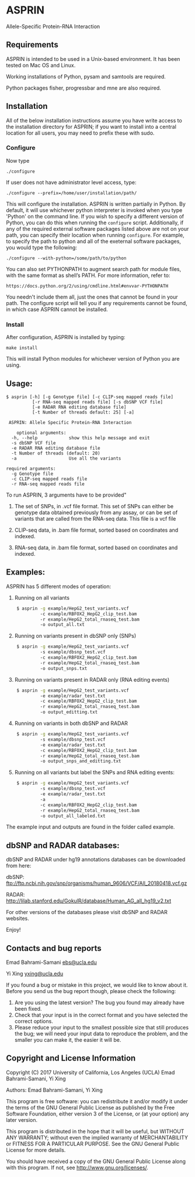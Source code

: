 # ASPRIN
Allele-Specific Protein-RNA Interaction

Requirements
------------

ASPRIN is intended to be used in a Unix-based environment. It has been tested
on Mac OS and Linux.

Working installations of Python, pysam and samtools are required.

Python packages fisher, progressbar and mne are also required.

Installation
------------
All of the below installation instructions assume you have write access to the
installation directory for ASPRIN; if you want to install into a central
location for all users, you may need to prefix these with sudo.

### Configure ###
 Now type

    ./configure

 If user does not have administrator level access, type:

    ./configure --prefix=/home/user/installation/path/

This will configure the installation. ASPRIN is written partially in Python.
By default, it will use whichever python interpreter is invoked when you type
'Python' on the command line. If you wish to specify a different version of
Python, you can do this when running the ``configure`` script. Additionally,
if any of the required external software packages listed above are not on your
path, you can specify their location when running ``configure``. For example,
to specify the path to python and all of the exeternal software packages,
you would type the following:

    ./configure --with-python=/some/path/to/python

You can also set PYTHONPATH to augment search path for module files, with the
same format as shell’s PATH. For more information, refer to:

    https://docs.python.org/2/using/cmdline.html#envvar-PYTHONPATH

You needn't include them all, just the ones that cannot be found in your path.
The configure script will tell you if any requirements cannot be found, in
which case ASPRIN cannot be installed.

### Install ###
After configuration, ASPRIN is installed by typing:

    make install

This will install Python modules for whichever version of Python you are using.

Usage:
---------------------------------------

    $ asprin [-h] [-g Genotype file] [-c CLIP-seq mapped reads file]
              [-r RNA-seq mapped reads file] [-s dbSNP VCF file]
              [-e RADAR RNA editing database file]
              [-t Number of threads default: 25] [-a]

     ASPRIN: Allele Specific Protein-RNA Interaction

        optional arguments:
      -h, --help            show this help message and exit
      -s dbSNP VCF file
      -e RADAR RNA editing database file
      -t Number of threads (default: 20)
      -a                    Use all the variants

    required arguments:
      -g Genotype file
      -c CLIP-seq mapped reads file
      -r RNA-seq mapped reads file

To run ASPRIN, 3 arguments have to be provided"

1) The set of SNPs, in .vcf file format. This set of SNPs can either be 
genotype data obtained previously from any assay, or can be set of 
variants that are called from the RNA-seq data. This file is a vcf file

2) CLIP-seq data, in .bam file format, sorted based on coordinates and indexed.

3) RNA-seq data, in .bam file format, sorted based on coordinates and indexed.

Examples:
---------------------------------------

ASPRIN has 5 different modes of operation:

1) Running on all variants

```bash
    $ asprin -g example/HepG2_test_variants.vcf
             -c example/RBFOX2_HepG2_clip_test.bam
             -r example/HepG2_total_rnaseq_test.bam
             -o output_all.txt
```

2) Running on variants present in dbSNP only (SNPs)

```bash
    $ asprin -g example/HepG2_test_variants.vcf 
             -s example/dbsnp_test.vcf
             -c example/RBFOX2_HepG2_clip_test.bam
             -r example/HepG2_total_rnaseq_test.bam
             -o output_snps.txt
```
3) Running on variants present in RADAR only (RNA editing events)

```bash
    $ asprin -g example/HepG2_test_variants.vcf 
             -e example/radar_test.txt
             -c example/RBFOX2_HepG2_clip_test.bam
             -r example/HepG2_total_rnaseq_test.bam
             -o output_editting.txt
```

4) Running on variants in both dbSNP and RADAR 

```bash
    $ asprin -g example/HepG2_test_variants.vcf
             -s example/dbsnp_test.vcf 
             -e example/radar_test.txt
             -c example/RBFOX2_HepG2_clip_test.bam
             -r example/HepG2_total_rnaseq_test.bam
             -o output_snps_and_editting.txt
```

5) Running on all variants but label the SNPs and RNA editing events:

```bash
    $ asprin -g example/HepG2_test_variants.vcf
             -s example/dbsnp_test.vcf 
             -e example/radar_test.txt
             -a
             -c example/RBFOX2_HepG2_clip_test.bam
             -r example/HepG2_total_rnaseq_test.bam
             -o output_all_labeled.txt
```

The example input and outputs are found in the folder called example.


dbSNP and RADAR databases:
---------------------------------------
dbSNP and RADAR under hg19 annotations databases can be downloaded from here:

dbSNP: ftp://ftp.ncbi.nih.gov/snp/organisms/human_9606/VCF/All_20180418.vcf.gz

RADAR: http://lilab.stanford.edu/GokulR/database/Human_AG_all_hg19_v2.txt

For other versions of the databases please visit dbSNP and RADAR websites.

Enjoy!

Contacts and bug reports
------------------------
Emad Bahrami-Samani
ebs@ucla.edu

Yi Xing
yxing@ucla.edu

If you found a bug or mistake in this project, we would like to know about it.
Before you send us the bug report though, please check the following:

1. Are you using the latest version? The bug you found may already have been
   fixed.
2. Check that your input is in the correct format and you have selected the
   correct options.
3. Please reduce your input to the smallest possible size that still produces
   the bug; we will need your input data to reproduce the problem, and the
   smaller you can make it, the easier it will be.

Copyright and License Information
---------------------------------
Copyright (C) 2017 University of California, Los Angeles (UCLA)
Emad Bahrami-Samani, Yi Xing

Authors: Emad Bahrami-Samani, Yi Xing

This program is free software: you can redistribute it and/or modify it under
the terms of the GNU General Public License as published by the Free Software
Foundation, either version 3 of the License, or (at your option) any later
version.

This program is distributed in the hope that it will be useful, but WITHOUT
ANY WARRANTY; without even the implied warranty of MERCHANTABILITY or FITNESS
FOR A PARTICULAR PURPOSE. See the GNU General Public License for more details.

You should have received a copy of the GNU General Public License along with
this program. If not, see http://www.gnu.org/licenses/.
